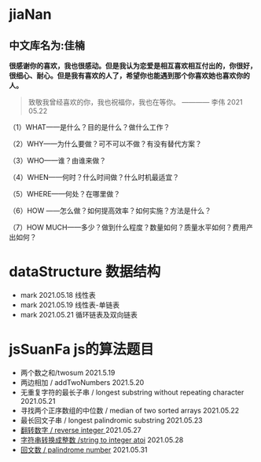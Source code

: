 # jiaNan
## 中文库名为:佳楠

**很感谢你的喜欢，我也很感动。但是我认为恋爱是相互喜欢相互付出的，你很好，很细心、耐心。但是我有喜欢的人了，希望你也能遇到那个你喜欢她也喜欢你的人。**

> 致敬我曾经喜欢的你，我也祝福你，我也在等你。 ———— 李伟 2021 05.22

（1）WHAT——是什么？目的是什么？做什么工作？

（2）WHY——为什么要做？可不可以不做？有没有替代方案？

（3）WHO——谁？由谁来做？

（4）WHEN——何时？什么时间做？什么时机最适宜？

（5）WHERE——何处？在哪里做？

（6）HOW ——怎么做？如何提高效率？如何实施？方法是什么？

（7）HOW MUCH——多少？做到什么程度？数量如何？质量水平如何？费用产出如何？

# dataStructure 数据结构
 - mark 2021.05.18 线性表
 - mark 2021.05.19 线性表-单链表
 - mark 2021.05.21 循环链表及双向链表

# jsSuanFa js的算法题目
 - 两个数之和/twosum 2021.5.19
 - 两边相加 / addTwoNumbers 2021.5.20
 - 无重复字符的最长子串 / longest substring without repeating character 2021.05.21
 - 寻找两个正序数组的中位数 / median of two sorted arrays 2021.05.22
 - 最长回文子串  / longest palindromic substring  2021.05.23
 - [翻转数字 / reverse integer ](/jsSuanFa/reverse.md) 2021.05.27
 - [字符串转换成整数 /string to integer atoi](/jsSuanFa/string-to-integer-atoi.md) 2021.05.28
 - [回文数  / palindrome number](/jsSuanFa/palindrome-number.md) 2021.05.31

